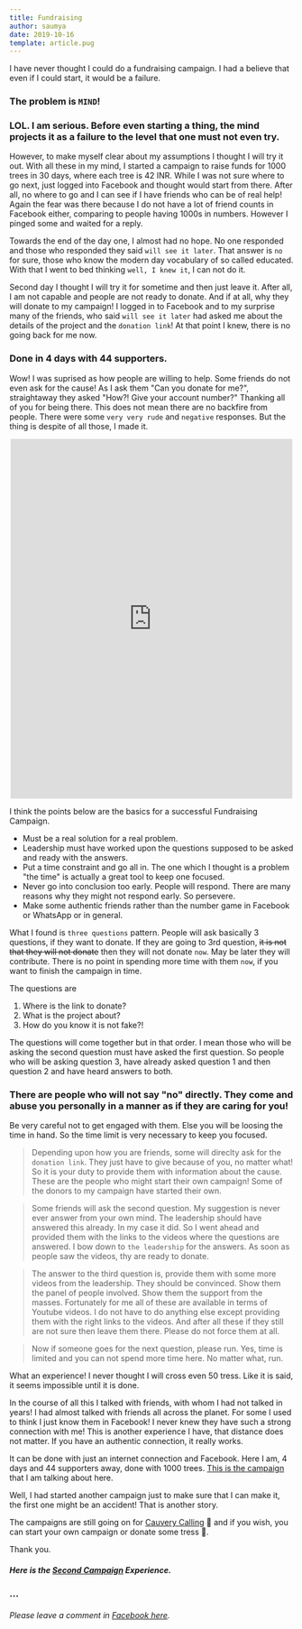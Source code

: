 ```yaml
---
title: Fundraising
author: saumya
date: 2019-10-16
template: article.pug
---
```


I have never thought I could do a fundraising campaign. I had a believe that even if I could start, it would be a failure. 

### The problem is __`MIND`__! 

### LOL. I am serious. Before even starting a thing, the mind projects it as a failure to the level that one must not even try.

<span class="more"></span>

However, to make myself clear about my assumptions I thought I will try it out. With all these in my mind, I started a campaign to raise funds for 1000 trees in 30 days, where each tree is 42 INR. While I was not sure where to go next, just logged into Facebook and thought would start from there. After all, no where to go and I can see if I have friends who can be of real help! Again the fear was there because I do not have a lot of friend counts in Facebook either, comparing to people having 1000s in numbers. However I pinged some and waited for a reply.

Towards the end of the day one, I almost had no hope. No one responded and those who responded they said `will see it later`. That answer is `no` for sure, those who know the modern day vocabulary of so called educated. With that I went to bed thinking `well, I knew it`, I can not do it.

Second day I thought I will try it for sometime and then just leave it. After all, I am not capable and people are not ready to donate. And if at all, why they will donate to my campaign! I logged in to Facebook and to my surprise many of the friends, who said `will see it later` had asked me about the details of the project and the `donation link`! At that point I knew, there is no going back for me now. 

### Done in 4 days with 44 supporters.

Wow! I was suprised as how people are willing to help. Some friends do not even ask for the cause! As I ask them "Can you donate for me?", straightaway they asked "How?! Give your account number?" Thanking all of you for being there. This does not mean there are no backfire from people. There were some `very very rude` and `negative` responses. But the thing is despite of all those, I made it. 

<center>
<iframe src="https://www.facebook.com/plugins/post.php?href=https%3A%2F%2Fwww.facebook.com%2Fphoto.php%3Ffbid%3D10162802205600179%26set%3Da.112470705178%26type%3D3&width=500" width="500" height="638" style="border:none;overflow:hidden" scrolling="no" frameborder="0" allowTransparency="true" allow="encrypted-media"></iframe>
</center>

I think the points below are the basics for a successful Fundraising Campaign.

 - Must be a real solution for a real problem.
 - Leadership must have worked upon the questions supposed to be asked and ready with the answers.
 - Put a time constraint and go all in. The one which I thought is a problem "the time" is actually a great tool to keep one focused.
 - Never go into conclusion too early. People will respond. There are many reasons why they might not respond early. So persevere.
 - Make some authentic friends rather than the number game in Facebook or WhatsApp or in general.     

What I found is `three questions` pattern. People will ask basically 3 questions, if they want to donate. If they are going to 3rd question, ~~it is not that they will not donate~~ then they will not donate `now`. May be later they will contribute. There is no point in spending more time with them `now`, if you want to finish the campaign in time. 

The questions are

 1. Where is the link to donate?
 2. What is the project about?
 3. How do you know it is not fake?!          

The questions will come together but in that order. I mean those who will be asking the second question must have asked the first question. So people who will be asking question 3, have already asked question 1 and then question 2 and have heard answers to both.

### There are people who will not say "no" directly. They come and abuse you personally in a manner as if they are caring for you! 

Be very careful not to get engaged with them. Else you will be loosing the time in hand. So the time limit is very necessary to keep you focused.

> Depending upon how you are friends, some will direclty ask for the `donation link`. They just have to give because of you, no matter what! So it is your duty to provide them with information about the cause. These are the people who might start their own campaign! Some of the donors to my campaign have started their own. 

> Some friends will ask the second question. My suggestion is never ever answer from your own mind. The leadership should have answered this already. In my case it did. So I went ahead and provided them with the links to the videos where the questions are answered. I bow down to `the leadership` for the answers. As soon as people saw the videos, thy are ready to donate.

> The answer to the third question is, provide them with some more videos from the leadership. They should be convinced. Show them the panel of people involved. Show them the support from the masses. Fortunately for me all of these are available in terms of Youtube videos. I do not have to do anything else except providing them with the right links to the videos. And after all these if they still are not sure then leave them there. Please do not force them at all.

> Now if someone goes for the next question, please run. Yes, time is limited and you can not spend more time here. No matter what, run.

What an experience! I never thought I will cross even 50 tress. Like it is said, it seems impossible until it is done. 

In the course of all this I talked with friends, with whom I had not talked in years! I had almost talked with friends all across the planet. For some I used to think I just know them in Facebook! I never knew they have such a strong connection with me! This is another experience I have, that distance does not matter. If you have an authentic connection, it really works.

It can be done with just an internet connection and Facebook. Here I am, 4 days and 44 supporters away, done with 1000 trees. [This is the campaign][m1] that I am talking about here.

Well, I had started another campaign just to make sure that I can make it, the first one might be an accident! That is another story.

The campaigns are still going on for [Cauvery Calling][cc] 🙏 and if you wish, you can start your own campaign or donate some tress 🙏. 

Thank you.





##### Here is the [Second Campaign][2-full] Experience.

### ...

###### Please leave a comment in [Facebook here][fb-comment].







<!-- The long story is coming soon. -->


[details]: long_story.html
[2]: ./2.html
[2-full]: https://saumya.github.io/ray/articles/86/2.html

[cc]: https://www.ishaoutreach.org/en/cauvery-calling
[m1]: https://www.ishaoutreach.org/en/cauvery-calling/campaigns/cauvery-calling-action-now-12287
[fb-comment]: https://www.facebook.com/saumyaray/posts/10162952072090179

